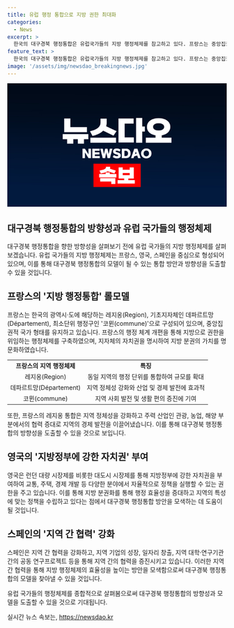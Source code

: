 ```yaml
---
title: 유럽 행정 통합으로 지방 권한 최대화
categories:
  - News
excerpt: >
  한국의 대구경북 행정통합은 유럽국가들의 지방 행정체제를 참고하고 있다. 프랑스는 중앙집권적 국가형태를 유지하면서 지방으로 권한을 위임하는 행정체제를 갖추고, 영국은 지방 분권화로 강한 자치권을 부여한다. 스페인은 17개 자치지방과 2개 자치도시로 나눠져 있으며, 협력을 통해 지역의 경제발전과 기술 혁신을 추구한다. 이러한 유럽국가들의 경험을 참고하여 대구경북 행정통합을 진행하는 것이 현명한 방향이 될 수 있다.
feature_text: >
  한국의 대구경북 행정통합은 유럽국가들의 지방 행정체제를 참고하고 있다. 프랑스는 중앙집권적 국가형태를 유지하면서 지방으로 권한을 위임하는 행정체제를 갖추고, 영국은 지방 분권화로 강한 자치권을 부여한다. 스페인은 17개 자치지방과 2개 자치도시로 나눠져 있으며, 협력을 통해 지역의 경제발전과 기술 혁신을 추구한다. 이러한 유럽국가들의 경험을 참고하여 대구경북 행정통합을 진행하는 것이 현명한 방향이 될 수 있다.
image: '/assets/img/newsdao_breakingnews.jpg'
---
```


<p><img src="/assets/img/newsdao_breakingnews.jpg" alt="pcversion 속보" /></p>

<h2 data-ke-size="size26">대구경북 행정통합의 방향성과 유럽 국가들의 행정체제</h2>

<p data-ke-size="size16">대구경북 행정통합을 향한 방향성을 살펴보기 전에 유럽 국가들의 지방 행정체제를 살펴보겠습니다. 유럽 국가들의 지방 행정체제는 프랑스, 영국, 스페인을 중심으로 형성되어 있으며, 이를 통해 대구경북 행정통합의 모델이 될 수 있는 통합 방안과 방향성을 도출할 수 있을 것입니다.</p>

<h2 data-ke-size="size24">프랑스의 '지방 행정통합' 롤모델</h2>

<p data-ke-size="size16">프랑스는 한국의 광역시·도에 해당하는 레지옹(Region), 기초지자체인 데파르트망(Département), 최소단위 행정구인 '코뮌(commune)'으로 구성되어 있으며, 중앙집권적 국가 형태를 유지하고 있습니다. 프랑스의 행정 체계 개편을 통해 지방으로 권한을 위임하는 행정체제를 구축하였으며, 지자체의 자치권을 명시하여 지방 분권의 가치를 명문화하였습니다.</p>

<table>
    <tr>
        <td style="text-align: center; height: 17px;"><b>프랑스의 지역 행정체제</b></td>
        <td style="text-align: center; height: 17px;"><b>특징</b></td>
    </tr>
    <tr>
        <td style="text-align: center; height: 17px;">레지옹(Region)</td>
        <td style="text-align: center; height: 17px;">동일 지역의 행정 단위를 통합하여 규모를 확대</td>
    </tr>
    <tr>
        <td style="text-align: center; height: 17px;">데파르트망(Département)</td>
        <td style="text-align: center; height: 17px;">지역 정체성 강화와 산업 및 경제 발전에 효과적</td>
    </tr>
    <tr>
        <td style="text-align: center; height: 17px;">코뮌(commune)</td>
        <td style="text-align: center; height: 17px;">지역 사회 발전 및 생활 편의 증진에 기여</td>
    </tr>
</table>

<p data-ke-size="size16">또한, 프랑스의 레지옹 통합은 지역 정체성을 강화하고 주력 산업인 관광, 농업, 해양 부분에서의 협력 증대로 지역의 경제 발전을 이끌어냈습니다. 이를 통해 대구경북 행정통합의 방향성을 도출할 수 있을 것으로 보입니다.</p>

<h2 data-ke-size="size24">영국의 '지방정부에 강한 자치권' 부여</h2>

<p data-ke-size="size16">영국은 런던 대량 시장제를 비롯한 대도시 시장제를 통해 지방정부에 강한 자치권을 부여하여 교통, 주택, 경제 개발 등 다양한 분야에서 자율적으로 정책을 실행할 수 있는 권한을 주고 있습니다. 이를 통해 지방 분권화를 통해 행정 효율성을 증대하고 지역의 특성에 맞는 정책을 수립하고 있다는 점에서 대구경북 행정통합 방안을 모색하는 데 도움이 될 것입니다.</p>

<h2 data-ke-size="size24">스페인의 '지역 간 협력' 강화</h2>

<p data-ke-size="size16">스페인은 지역 간 협력을 강화하고, 지역 기업의 성장, 일자리 창출, 지역 대학·연구기관 간의 공동 연구프로젝트 등을 통해 지역 간의 협력을 증진시키고 있습니다. 이러한 지역 간 협력을 통해 지방 행정체제의 효율성을 높이는 방안을 모색함으로써 대구경북 행정통합의 모델을 찾아낼 수 있을 것입니다.</p>

<p data-ke-size="size16">유럽 국가들의 행정체제를 종합적으로 살펴봄으로써 대구경북 행정통합의 방향성과 모델을 도출할 수 있을 것으로 기대됩니다.</p>
실시간 뉴스 속보는, <a href="https://newsdao.kr" rel="dofollow">https://newsdao.kr</a>



